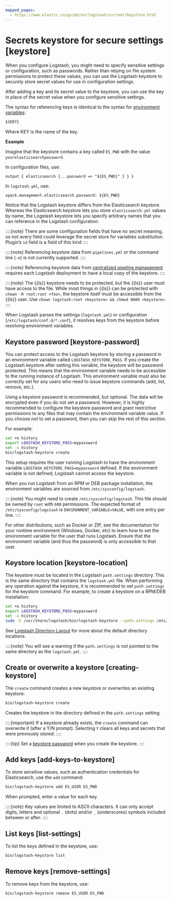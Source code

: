 ```yaml
---
mapped_pages:
  - https://www.elastic.co/guide/en/logstash/current/keystore.html
---
```


# Secrets keystore for secure settings [keystore]

When you configure Logstash, you might need to specify sensitive settings or configuration, such as passwords. Rather than relying on file system permissions to protect these values, you can use the Logstash keystore to securely store secret values for use in configuration settings.

After adding a key and its secret value to the keystore, you can use the key in place of the secret value when you configure sensitive settings.

The syntax for referencing keys is identical to the syntax for [environment variables](/reference/environment-variables.md):

```txt
${KEY}
```

Where KEY is the name of the key.

**Example**

Imagine that the keystore contains a key called `ES_PWD` with the value `yourelasticsearchpassword`.

In configuration files, use:

```shell
output { elasticsearch {...password => "${ES_PWD}" } } }
```

In `logstash.yml`, use:

```shell
xpack.management.elasticsearch.password: ${ES_PWD}
```

Notice that the Logstash keystore differs from the Elasticsearch keystore. Whereas the Elasticsearch keystore lets you store `elasticsearch.yml` values by name, the Logstash keystore lets you specify arbitrary names that you can reference in the Logstash configuration.

::::{note}
There are some configuration fields that have no secret meaning, so not every field could leverage the secret store for variables substitution. Plugin’s `id` field is a field of this kind
::::


::::{note}
Referencing keystore data from `pipelines.yml` or the command line (`-e`) is not currently supported.
::::


::::{note}
Referencing keystore data from [centralized pipeline management](/reference/logstash-centralized-pipeline-management.md) requires each Logstash deployment to have a local copy of the keystore.
::::


::::{note}
The {{ls}} keystore needs to be protected, but the {{ls}} user must have access to the file. While most things in {{ls}} can be protected with `chown -R root:root <foo>`, the keystore itself must be accessible from the {{ls}} user. Use `chown logstash:root <keystore> && chmod 0600 <keystore>`.
::::


When Logstash parses the settings (`logstash.yml`) or configuration (`/etc/logstash/conf.d/*.conf`), it resolves keys from the keystore before resolving environment variables.


## Keystore password [keystore-password]

You can protect access to the Logstash keystore by storing a password in an environment variable called `LOGSTASH_KEYSTORE_PASS`. If you create the Logstash keystore after setting this variable, the keystore will be password protected. This means that the environment variable needs to be accessible to the running instance of Logstash. This environment variable must also be correctly set for any users who need to issue keystore commands (add, list, remove, etc.).

Using a keystore password is recommended, but optional. The data will be encrypted even if you do not set a password. However, it is highly recommended to configure the keystore password and grant restrictive permissions to any files that may contain the environment variable value. If you choose not to set a password, then you can skip the rest of this section.

For example:

```sh
set +o history
export LOGSTASH_KEYSTORE_PASS=mypassword
set -o history
bin/logstash-keystore create
```

This setup requires the user running Logstash to have the environment variable `LOGSTASH_KEYSTORE_PASS=mypassword` defined. If the environment variable is not defined, Logstash cannot access the keystore.

When you run Logstash from an RPM or DEB package installation, the environment variables are sourced from `/etc/sysconfig/logstash`.

::::{note}
You might need to create `/etc/sysconfig/logstash`. This file should be owned by `root` with `600` permissions. The expected format of `/etc/sysconfig/logstash` is `ENVIRONMENT_VARIABLE=VALUE`, with one entry per line.
::::


For other distributions, such as Docker or ZIP, see the documentation for your runtime environment (Windows, Docker, etc) to learn how to set the environment variable for the user that runs Logstash. Ensure that the environment variable (and thus the password) is only accessible to that user.


## Keystore location [keystore-location]

The keystore must be located in the Logstash `path.settings` directory. This is the same directory that contains the `logstash.yml` file. When performing any operation against the keystore, it is recommended to set `path.settings` for the keystore command. For example, to create a keystore on a RPM/DEB installation:

```sh
set +o history
export LOGSTASH_KEYSTORE_PASS=mypassword
set -o history
sudo -E /usr/share/logstash/bin/logstash-keystore --path.settings /etc/logstash create
```

See [Logstash Directory Layout](/reference/dir-layout.md) for more about the default directory locations.

::::{note}
You will see a warning if the `path.settings` is not pointed to the same directory as the `logstash.yml`.
::::



## Create or overwrite a keystore [creating-keystore]

The `create` command creates a new keystore or overwrites an existing keystore:

```sh
bin/logstash-keystore create
```

Creates the keystore in the directory defined in the `path.settings` setting.

::::{important}
If a keystore already exists, the `create` command can overwrite it (after a Y/N prompt). Selecting `Y` clears all keys and secrets that were previously stored.
::::


::::{tip}
Set a [keystore password](#keystore-password) when you create the keystore.
::::



## Add keys [add-keys-to-keystore]

To store sensitive values, such as authentication credentials for Elasticsearch, use the `add` command:

```sh
bin/logstash-keystore add ES_USER ES_PWD
```

When prompted, enter a value for each key.

::::{note}
Key values are limited to ASCII characters. It can only accept digits, letters and optional `.` (dots) and/or `_` (underscores) symbols included between or after.
::::



## List keys [list-settings]

To list the keys defined in the keystore, use:

```sh
bin/logstash-keystore list
```


## Remove keys [remove-settings]

To remove keys from the keystore, use:

```sh
bin/logstash-keystore remove ES_USER ES_PWD
```
